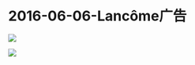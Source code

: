 # 2016-06-06-Lancôme广告
![](https://bilicover2016.github.io/Android/2016-06-06-Lancôme广告.jpg)

![](https://bilicover2016.github.io/PC/2016-06-06.jpg)